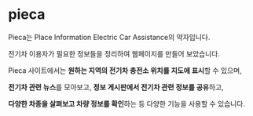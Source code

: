 # pieca
Pieca는 Place Information Electric Car Assistance의 약자입니다.

전기차 이용자가 필요한 정보들을 정리하여 웹페이지를 만들어 보았습니다.

Pieca 사이트에서는 **원하는 지역의 전기차 충전소 위치를 지도에 표시**할 수 있으며, 

**전기차 관련 뉴스**를 모아보고, **정보 게시판에서 전기차 관련 정보를 공유**하고, 

**다양한 차종을 살펴보고 차량 정보를 확인**하는 등 다양한 기능을 사용할 수 있습니다.

